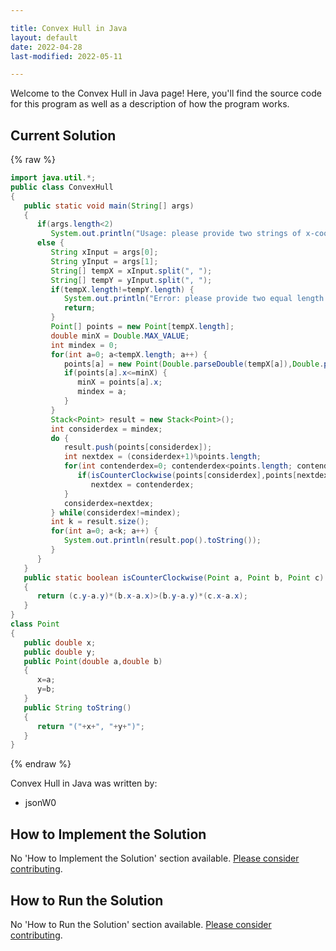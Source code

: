 ```yaml
---

title: Convex Hull in Java
layout: default
date: 2022-04-28
last-modified: 2022-05-11

---
```


Welcome to the Convex Hull in Java page! Here, you'll find the source code for this program as well as a description of how the program works.

## Current Solution

{% raw %}

```java
import java.util.*;
public class ConvexHull
{
   public static void main(String[] args)
   {
      if(args.length<2)
         System.out.println("Usage: please provide two strings of x-coordinates and y-coordinates");
      else {
         String xInput = args[0];
         String yInput = args[1];
         String[] tempX = xInput.split(", ");
         String[] tempY = yInput.split(", ");
         if(tempX.length!=tempY.length) {
            System.out.println("Error: please provide two equal length sets of x-coordinates and y-coordinates");
            return;
         }
         Point[] points = new Point[tempX.length];
         double minX = Double.MAX_VALUE;
         int mindex = 0;
         for(int a=0; a<tempX.length; a++) {
            points[a] = new Point(Double.parseDouble(tempX[a]),Double.parseDouble(tempY[a]));
            if(points[a].x<=minX) {
               minX = points[a].x;
               mindex = a;
            }
         }
         Stack<Point> result = new Stack<Point>();
         int considerdex = mindex;
         do {
            result.push(points[considerdex]);
            int nextdex = (considerdex+1)%points.length;
            for(int contenderdex=0; contenderdex<points.length; contenderdex++) {
               if(isCounterClockwise(points[considerdex],points[nextdex],points[contenderdex]))
                  nextdex = contenderdex;
            }
            considerdex=nextdex;
         } while(considerdex!=mindex);
         int k = result.size();
         for(int a=0; a<k; a++) {
            System.out.println(result.pop().toString());
         }
      }
   }
   public static boolean isCounterClockwise(Point a, Point b, Point c)
   {
      return (c.y-a.y)*(b.x-a.x)>(b.y-a.y)*(c.x-a.x);
   }
}
class Point
{
   public double x;
   public double y;
   public Point(double a,double b)
   {
      x=a;
      y=b;
   }
   public String toString()
   {
      return "("+x+", "+y+")";
   }
}
```

{% endraw %}

Convex Hull in Java was written by:

- jsonW0

## How to Implement the Solution

No 'How to Implement the Solution' section available. [Please consider contributing](https://github.com/TheRenegadeCoder/sample-programs-website).

## How to Run the Solution

No 'How to Run the Solution' section available. [Please consider contributing](https://github.com/TheRenegadeCoder/sample-programs-website).